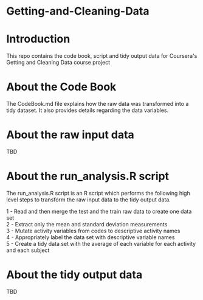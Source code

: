 # Getting-and-Cleaning-Data

# Introduction

This repo contains the code book, script and tidy output data for Coursera's Getting and Cleaning Data course project

# About the Code Book

The CodeBook.md file explains how the raw data was transformed into a tidy dataset. It also provides details regarding the data variables.

# About the raw input data

TBD

# About the run_analysis.R script

The run_analysis.R script is an R script which performs the following high level steps to transform the raw input data to the tidy output data.

1 - Read and then merge the test and the train raw data to create one data set<br>
2 - Extract only the mean and standard deviation measurements<br>
3 - Mutate activity variables from codes to descriptive activity names<br>
4 - Appropriately label the data set with descriptive variable names<br>
5 - Create a tidy data set with the average of each variable for each activity and each subject

# About the tidy output data

TBD
